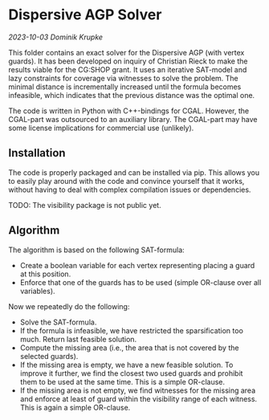 # Dispersive AGP Solver

*2023-10-03 Dominik Krupke*

This folder contains an exact solver for the Dispersive AGP (with vertex guards).
It has been developed on inquiry of Christian Rieck to make the results viable for the CG:SHOP grant.
It uses an iterative SAT-model and lazy constraints for coverage via witnesses to solve the problem.
The minimal distance is incrementally increased until the formula becomes infeasible, which indicates that the previous distance was the optimal one.

The code is written in Python with C++-bindings for CGAL.
However, the CGAL-part was outsourced to an auxiliary library.
The CGAL-part may have some license implications for commercial use (unlikely).

## Installation

The code is properly packaged and can be installed via pip.
This allows you to easily play around with the code and convince yourself that it works, without having to deal with complex compilation issues or dependencies.

TODO: The visibility package is not public yet.

## Algorithm

The algorithm is based on the following SAT-formula:

* Create a boolean variable for each vertex representing placing a guard at this position.
* Enforce that one of the guards has to be used (simple OR-clause over all variables).

Now we repeatedly do the following:
* Solve the SAT-formula.
* If the formula is infeasible, we have restricted the sparsification too much. Return last feasible solution.
* Compute the missing area (i.e., the area that is not covered by the selected guards).
* If the missing area is empty, we have a new feasible solution. To improve it further, we find the closest two used guards and prohibit them to be used at the same time. This is a simple OR-clause.
* If the missing area is not empty, we find witnesses for the missing area and enforce at least of guard within the visibility range of each witness. This is again a simple OR-clause.

